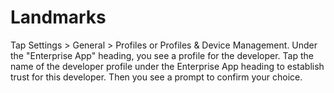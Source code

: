 # Landmarks

Tap Settings > General > Profiles or Profiles & Device Management. Under the "Enterprise App" heading, you see a profile for the developer. Tap the name of the developer profile under the Enterprise App heading to establish trust for this developer. Then you see a prompt to confirm your choice.
